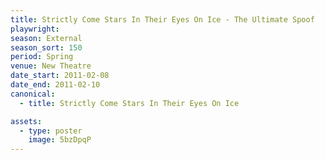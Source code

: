 ```yaml
---
title: Strictly Come Stars In Their Eyes On Ice - The Ultimate Spoof
playwright:
season: External
season_sort: 150
period: Spring
venue: New Theatre
date_start: 2011-02-08
date_end: 2011-02-10
canonical:
  - title: Strictly Come Stars In Their Eyes On Ice

assets:
  - type: poster
    image: 5bzDpqP
---
```

